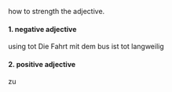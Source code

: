 how to strength the adjective.

#### 1. negative adjective
using tot
Die Fahrt mit dem bus ist tot langweilig

#### 2. positive adjective
zu 